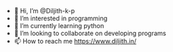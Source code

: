 - 👋 Hi, I’m @Diljith-k-p
- 👀 I’m interested in programming 
- 🌱 I’m currently learning python 
- 💞️ I’m looking to collaborate on developing programs
- 📫 How to reach me https://www.diljith.in/

<!---
Diljith-k-p/Diljith-k-p is a ✨ special ✨ repository because its `README.md` (this file) appears on your GitHub profile.
You can click the Preview link to take a look at your changes.
--->
